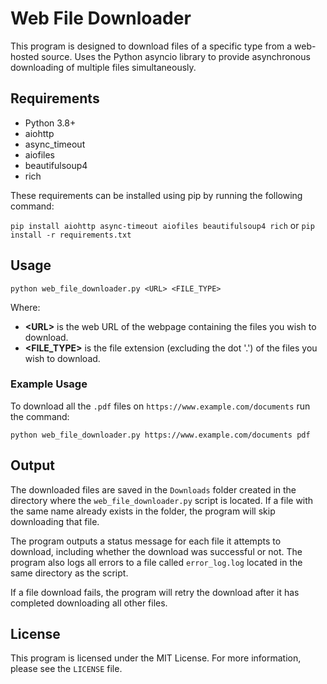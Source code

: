 # Web File Downloader

This program is designed to download files of a specific type from a web-hosted source. Uses the Python asyncio library to provide asynchronous downloading of multiple files simultaneously.

## Requirements

- Python 3.8+
- aiohttp
- async_timeout
- aiofiles
- beautifulsoup4
- rich

These requirements can be installed using pip by running the following command:

`pip install aiohttp async-timeout aiofiles beautifulsoup4 rich`
or
`pip install -r requirements.txt`

## Usage

`python web_file_downloader.py <URL> <FILE_TYPE>`

Where:

- **\<URL\>** is the web URL of the webpage containing the files you wish to download.
- **\<FILE_TYPE\>** is the file extension (excluding the dot '.') of the files you wish to download.

### Example Usage

To download all the `.pdf` files on `https://www.example.com/documents` run the command:

`python web_file_downloader.py https://www.example.com/documents pdf`

## Output

The downloaded files are saved in the `Downloads` folder created in the directory where the `web_file_downloader.py` script is located. If a file with the same name already exists in the folder, the program will skip downloading that file.

The program outputs a status message for each file it attempts to download, including whether the download was successful or not. The program also logs all errors to a file called `error_log.log` located in the same directory as the script.

If a file download fails, the program will retry the download after it has completed downloading all other files.

## License

This program is licensed under the MIT License. For more information, please see the `LICENSE` file.
